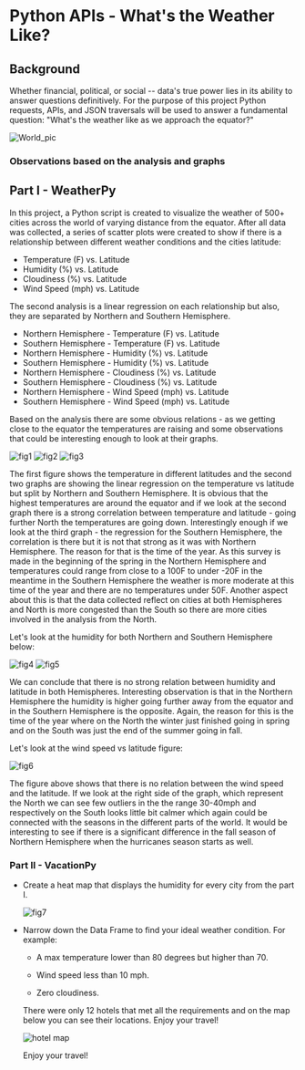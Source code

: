# Python APIs - What's the Weather Like?

## Background

Whether financial, political, or social -- data's true power lies in its ability to answer questions definitively. For the purpose of this project Python requests, APIs, and JSON traversals will be used to answer a fundamental question: "What's the weather like as we approach the equator?"


![World_pic](starter_code/images/world.png)

### Observations based on the analysis and graphs


## Part I - WeatherPy

In this project, a Python script is created to visualize the weather of 500+ cities across the world of varying distance from the equator. After all data was collected, a series of scatter plots were created to show if there is a relationship between different weather conditions and the cities latitude:

* Temperature (F) vs. Latitude
* Humidity (%) vs. Latitude
* Cloudiness (%) vs. Latitude
* Wind Speed (mph) vs. Latitude

The second analysis is a linear regression on each relationship but also, they are separated by Northern and Southern Hemisphere.

* Northern Hemisphere - Temperature (F) vs. Latitude
* Southern Hemisphere - Temperature (F) vs. Latitude
* Northern Hemisphere - Humidity (%) vs. Latitude
* Southern Hemisphere - Humidity (%) vs. Latitude
* Northern Hemisphere - Cloudiness (%) vs. Latitude
* Southern Hemisphere - Cloudiness (%) vs. Latitude
* Northern Hemisphere - Wind Speed (mph) vs. Latitude
* Southern Hemisphere - Wind Speed (mph) vs. Latitude

Based on the analysis there are some obvious relations - as we getting close to the equator the temperatures are raising and some observations that could be interesting enough to look at their graphs.

![fig1](starter_code/images/latitude_vs_temp.png)
![fig2](starter_code/images/Lin_reg_north_temp_vs_lat.png) 
![fig3](starter_code/images/Lin_reg_south_temp_vs_lat.png)

The first figure shows the temperature in different latitudes and the second two graphs are showing the linear regression on the temperature vs latitude but split by Northern and Southern Hemisphere. It is obvious that the highest temperatures are around the equator and if we look at the second graph there is a strong correlation between temperature and latitude - going further North the temperatures are going down. Interestingly enough if we look at the third graph - the regression for the Southern Hemisphere, the correlation is there but it is not that strong as it was with Northern Hemisphere. The reason for that is the time of the year. As this survey is made in the beginning of the spring in the Northern Hemisphere and temperatures could range from close to a 100F to under -20F in the meantime in the Southern Hemisphere the weather is more moderate at this time of the year and there are no temperatures under 50F. Another aspect about this is that the data collected reflect on cities at both Hemispheres and North is more congested than the South so there are more cities involved in the analysis from the North.

Let's look at the humidity for both Northern and Southern Hemisphere below:

![fig4](starter_code/images/Lin_reg_north_humidity_vs_lat.png) 
![fig5](starter_code/images/Lin_reg_south_humidity_vs_lat.png)

We can conclude that there is no strong relation between humidity and latitude in both Hemispheres. Interesting observation is that in the Northern Hemisphere the humidity is higher going further away from the equator and in the Southern Hemisphere is the opposite. Again, the reason for this is the time of the year where on the North the winter just finished going in spring and on the South was just the end of the summer going in fall.

Let's look at the wind speed vs latitude figure:

![fig6](starter_code/images/latitude_vs_windspeed.png) 

The figure above shows that there is no relation between the wind speed and the latitude. If we look at the right side of the graph, which represent the North we can see few outliers in the the range 30-40mph and respectively on the South looks little bit calmer which again could be connected with the seasons in the different parts of the world. It would be interesting to see if there is a significant difference in the fall season of Northern Hemisphere when the hurricanes season starts as well. 

### Part II - VacationPy

* Create a heat map that displays the humidity for every city from the part I.

  ![fig7](starter_code/images/humidity_map.png)
  
* Narrow down the Data Frame to find your ideal weather condition. For example:

  * A max temperature lower than 80 degrees but higher than 70.

  * Wind speed less than 10 mph.

  * Zero cloudiness.
  
  There were only 12 hotels that met all the requirements and on the map below you can see their locations.
  Enjoy your travel!

  ![hotel map](starter_code/images/hotel_map.png)

  Enjoy your travel!
